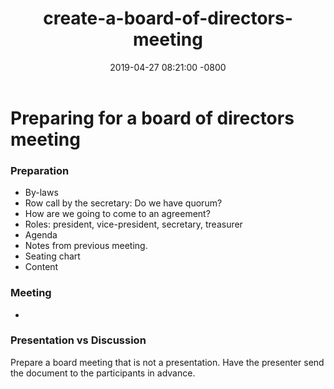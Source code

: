 ﻿---
layout: post
title: "create-a-board-of-directors-meeting"
date: 2019-04-27 08:21:00 -0800
categories: create-a-board-of-directors-meeting
---

# Preparing for a board of directors meeting

### Preparation

* By-laws
 * Row call by the secretary: Do we have quorum?
 * How are we going to come to an agreement?
 * Roles: president, vice-president, secretary, treasurer
* Agenda
 * Notes from previous meeting.
 * Seating chart
* Content

### Meeting
*

### Presentation vs Discussion
Prepare a board meeting that is not a presentation. Have the presenter send the document to the participants in advance.



